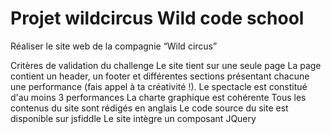 # Projet wildcircus Wild code school
Réaliser le site web de la compagnie “Wild circus”

Critères de validation du challenge
Le site tient sur une seule page
La page contient un header, un footer et différentes sections présentant chacune une performance (fais appel à ta créativité !). 
Le spectacle est constitué d'au moins 3 performances
La charte graphique est cohérente
Tous les contenus du site sont rédigés en anglais
Le code source du site est disponible sur jsfiddle
Le site intègre un composant JQuery
